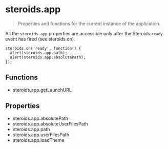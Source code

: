 # steroids.app

  > Properties and functions for the current instance of the application.

All the `steroids.app` properties are accessible only after the Steroids `ready` event has fired (see steroids.on).

    steroids.on('ready', function() {
      alert(steroids.app.path);
      alert(steroids.app.absolutePath);
    });


## Functions
- steroids.app.getLaunchURL

## Properties
- steroids.app.absolutePath
- steroids.app.absoluteUserFilesPath
- steroids.app.path
- steroids.app.userFilesPath
- steroids.app.loadTheme
